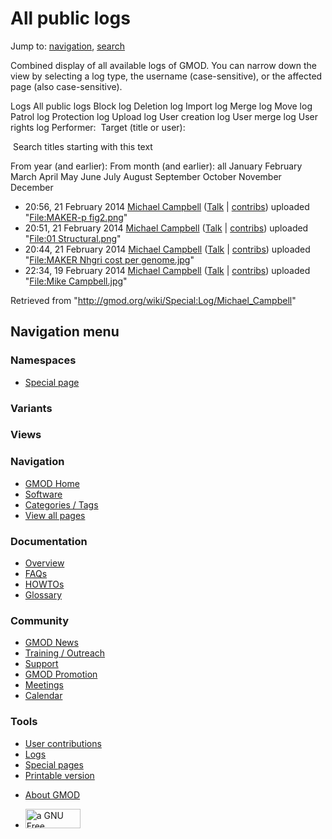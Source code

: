 <div id="mw-page-base" class="noprint">

</div>

<div id="mw-head-base" class="noprint">

</div>

<div id="content" class="mw-body" role="main">

<span id="top"></span>

<div id="mw-js-message" style="display:none;">

</div>



# <span dir="auto">All public logs</span>

<div id="bodyContent">

<div id="contentSub">

</div>

<div id="jump-to-nav" class="mw-jump">

Jump to: [navigation](#mw-navigation), [search](#p-search)

</div>

<div id="mw-content-text">

Combined display of all available logs of GMOD. You can narrow down the
view by selecting a log type, the username (case-sensitive), or the
affected page (also case-sensitive).

Logs All public logs Block log Deletion log Import log Merge log Move
log Patrol log Protection log Upload log User creation log User merge
log User rights log <span style="white-space: nowrap">Performer: </span>
<span style="white-space: nowrap">Target (title or user): </span>

 Search titles starting with this text

From year (and earlier): From month (and earlier): all January February
March April May June July August September October November December

- 20:56, 21 February 2014
  <a href="/wiki/User:Michael_Campbell" class="mw-userlink"
  title="User:Michael Campbell">Michael Campbell</a>
  <span class="mw-usertoollinks">(<a
  href="/mediawiki/index.php?title=User_talk:Michael_Campbell&amp;action=edit&amp;redlink=1"
  class="new"
  title="User talk:Michael Campbell (page does not exist)">Talk</a> \|
  [contribs](/wiki/Special:Contributions/Michael_Campbell "Special:Contributions/Michael Campbell"))</span>
  uploaded "[File:MAKER-p
  fig2.png](/wiki/File:MAKER-p_fig2.png "File:MAKER-p fig2.png")"
- 20:51, 21 February 2014
  <a href="/wiki/User:Michael_Campbell" class="mw-userlink"
  title="User:Michael Campbell">Michael Campbell</a>
  <span class="mw-usertoollinks">(<a
  href="/mediawiki/index.php?title=User_talk:Michael_Campbell&amp;action=edit&amp;redlink=1"
  class="new"
  title="User talk:Michael Campbell (page does not exist)">Talk</a> \|
  [contribs](/wiki/Special:Contributions/Michael_Campbell "Special:Contributions/Michael Campbell"))</span>
  uploaded "[File:01
  Structural.png](/wiki/File:01_Structural.png "File:01 Structural.png")"
- 20:44, 21 February 2014
  <a href="/wiki/User:Michael_Campbell" class="mw-userlink"
  title="User:Michael Campbell">Michael Campbell</a>
  <span class="mw-usertoollinks">(<a
  href="/mediawiki/index.php?title=User_talk:Michael_Campbell&amp;action=edit&amp;redlink=1"
  class="new"
  title="User talk:Michael Campbell (page does not exist)">Talk</a> \|
  [contribs](/wiki/Special:Contributions/Michael_Campbell "Special:Contributions/Michael Campbell"))</span>
  uploaded "[File:MAKER Nhgri cost per
  genome.jpg](/wiki/File:MAKER_Nhgri_cost_per_genome.jpg "File:MAKER Nhgri cost per genome.jpg")"
- 22:34, 19 February 2014
  <a href="/wiki/User:Michael_Campbell" class="mw-userlink"
  title="User:Michael Campbell">Michael Campbell</a>
  <span class="mw-usertoollinks">(<a
  href="/mediawiki/index.php?title=User_talk:Michael_Campbell&amp;action=edit&amp;redlink=1"
  class="new"
  title="User talk:Michael Campbell (page does not exist)">Talk</a> \|
  [contribs](/wiki/Special:Contributions/Michael_Campbell "Special:Contributions/Michael Campbell"))</span>
  uploaded "[File:Mike
  Campbell.jpg](/wiki/File:Mike_Campbell.jpg "File:Mike Campbell.jpg")"

</div>

<div class="printfooter">

Retrieved from "<http://gmod.org/wiki/Special:Log/Michael_Campbell>"

</div>

<div id="catlinks" class="catlinks catlinks-allhidden">

</div>

<div class="visualClear">

</div>

</div>

</div>

<div id="mw-navigation">

## Navigation menu

<div id="mw-head">



<div id="left-navigation">

<div id="p-namespaces" class="vectorTabs" role="navigation"
aria-labelledby="p-namespaces-label">

### Namespaces

- <span id="ca-nstab-special">[Special
  page](/wiki/Special:Log/Michael_Campbell "This is a special page, you cannot edit the page itself")</span>

</div>

<div id="p-variants" class="vectorMenu emptyPortlet" role="navigation"
aria-labelledby="p-variants-label">

### 

### Variants[](#)

<div class="menu">

</div>

</div>

</div>

<div id="right-navigation">

<div id="p-views" class="vectorTabs emptyPortlet" role="navigation"
aria-labelledby="p-views-label">

### Views

</div>



</div>



</div>

</div>

</div>

<div id="mw-panel">

<div id="p-logo" role="banner">

<a href="/wiki/Main_Page"
style="background-image: url(http://gmod.org/images/GMOD-cogs.png);"
title="Visit the main page"></a>

</div>

<div id="p-Navigation" class="portal" role="navigation"
aria-labelledby="p-Navigation-label">

### Navigation

<div class="body">

- <span id="n-GMOD-Home">[GMOD Home](/wiki/Main_Page)</span>
- <span id="n-Software">[Software](/wiki/GMOD_Components)</span>
- <span id="n-Categories-.2F-Tags">[Categories /
  Tags](/wiki/Categories)</span>
- <span id="n-View-all-pages">[View all
  pages](/wiki/Special:AllPages)</span>

</div>

</div>

<div id="p-Documentation" class="portal" role="navigation"
aria-labelledby="p-Documentation-label">

### Documentation

<div class="body">

- <span id="n-Overview">[Overview](/wiki/Overview)</span>
- <span id="n-FAQs">[FAQs](/wiki/Category:FAQ)</span>
- <span id="n-HOWTOs">[HOWTOs](/wiki/Category:HOWTO)</span>
- <span id="n-Glossary">[Glossary](/wiki/Glossary)</span>

</div>

</div>

<div id="p-Community" class="portal" role="navigation"
aria-labelledby="p-Community-label">

### Community

<div class="body">

- <span id="n-GMOD-News">[GMOD News](/wiki/GMOD_News)</span>
- <span id="n-Training-.2F-Outreach">[Training /
  Outreach](/wiki/Training_and_Outreach)</span>
- <span id="n-Support">[Support](/wiki/Support)</span>
- <span id="n-GMOD-Promotion">[GMOD
  Promotion](/wiki/GMOD_Promotion)</span>
- <span id="n-Meetings">[Meetings](/wiki/Meetings)</span>
- <span id="n-Calendar">[Calendar](/wiki/Calendar)</span>

</div>

</div>

<div id="p-tb" class="portal" role="navigation"
aria-labelledby="p-tb-label">

### Tools

<div class="body">

- <span id="t-contributions">[User
  contributions](/wiki/Special:Contributions/Michael_Campbell "A list of contributions of this user")</span>
- <span id="t-log">[Logs](/wiki/Special:Log/Michael_Campbell)</span>
- <span id="t-specialpages"><a href="/wiki/Special:SpecialPages" accesskey="q"
  title="A list of all special pages [q]">Special pages</a></span>
- <span id="t-print"><a
  href="/mediawiki/index.php?title=Special:Log/Michael_Campbell&amp;printable=yes"
  rel="alternate" accesskey="p"
  title="Printable version of this page [p]">Printable version</a></span>

</div>

</div>

</div>

</div>

<div id="footer" role="contentinfo">

- <span id="footer-places-about">[About
  GMOD](/wiki/GMOD:About "GMOD:About")</span>

<!-- -->

- <span id="footer-copyrightico">[<img src="http://www.gnu.org/graphics/gfdl-logo-small.png" width="88"
  height="31" alt="a GNU Free Documentation License" />](http://www.gnu.org/licenses/fdl-1.3.html)</span>


<div style="clear:both">

</div>

</div>
